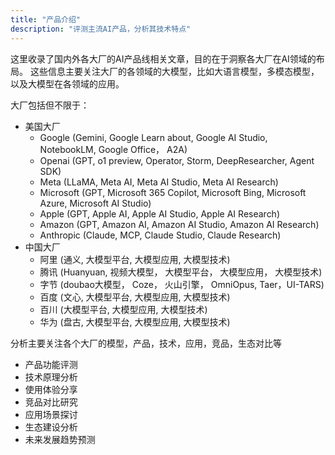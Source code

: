 ```yaml
---
title: "产品介绍"
description: "评测主流AI产品，分析其技术特点"
---
```


这里收录了国内外各大厂的AI产品线相关文章，目的在于洞察各大厂在AI领域的布局。
这些信息主要关注大厂的各领域的大模型，比如大语言模型，多模态模型，以及大模型在各领域的应用。

大厂包括但不限于：

- 美国大厂
  - Google (Gemini, Google Learn about, Google AI Studio, NotebookLM, Google Office， A2A)
  - Openai (GPT, o1 preview, Operator, Storm, DeepResearcher, Agent SDK)
  - Meta (LLaMA, Meta AI, Meta AI Studio, Meta AI Research)
  - Microsoft (GPT, Microsoft 365 Copilot, Microsoft Bing, Microsoft Azure, Microsoft AI Studio)
  - Apple (GPT, Apple AI, Apple AI Studio, Apple AI Research)
  - Amazon (GPT, Amazon AI, Amazon AI Studio, Amazon AI Research)
  - Anthropic (Claude, MCP, Claude Studio, Claude Research)
- 中国大厂
  - 阿里 (通义, 大模型平台, 大模型应用, 大模型技术)
  - 腾讯 (Huanyuan, 视频大模型， 大模型平台， 大模型应用， 大模型技术)
  - 字节 (doubao大模型， Coze， 火山引擎， OmniOpus, Taer，UI-TARS)
  - 百度 (文心, 大模型平台, 大模型应用, 大模型技术)
  - 百川 (大模型平台, 大模型应用, 大模型技术)
  - 华为 (盘古, 大模型平台, 大模型应用, 大模型技术)

分析主要关注各个大厂的模型，产品，技术，应用，竞品，生态对比等

- 产品功能评测
- 技术原理分析
- 使用体验分享
- 竞品对比研究
- 应用场景探讨
- 生态建设分析
- 未来发展趋势预测

